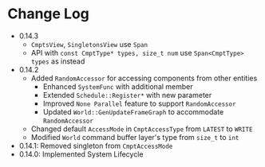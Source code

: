 # Change Log

- 0.14.3
    - `CmptsView`, `SingletonsView` use `Span`
    - API with `const CmptType* types, size_t num` use `Span<CmptType> types` as instead
- 0.14.2
    - Added `RandomAccessor` for accessing components from other entities
        - Enhanced `SystemFunc` with additional member
        - Extended `Schedule::Register*` with new parameter
        - Improved `None Parallel` feature to support `RandomAccessor`
        - Updated `World::GenUpdateFrameGraph` to accommodate `RandomAccessor`
    - Changed default `AccessMode` in `CmptAccessType` from `LATEST` to `WRITE`
    - Modified `World` command buffer layer's type from `size_t` to `int`
- 0.14.1: Removed singleton from `CmptAccessMode`
- 0.14.0: Implemented System Lifecycle